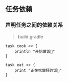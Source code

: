 ## 任务依赖

### 声明任务之间的依赖关系

> build.gradle

```
task cook << {
    println "开始做饭🍚"
}

task eat << {
    print "正在吃做好的饭🍚"
}

```



